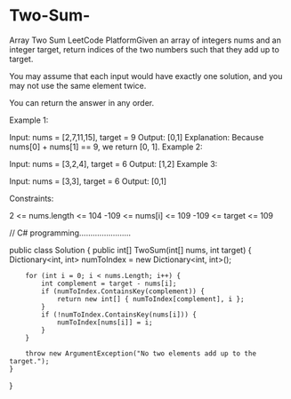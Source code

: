 # Two-Sum-
Array Two Sum LeetCode PlatformGiven an array of integers nums and an integer target, return indices of the two numbers such that they add up to target.

You may assume that each input would have exactly one solution, and you may not use the same element twice.

You can return the answer in any order.

 

Example 1:

Input: nums = [2,7,11,15], target = 9
Output: [0,1]
Explanation: Because nums[0] + nums[1] == 9, we return [0, 1].
Example 2:

Input: nums = [3,2,4], target = 6
Output: [1,2]
Example 3:

Input: nums = [3,3], target = 6
Output: [0,1]
 

Constraints:

2 <= nums.length <= 104
-109 <= nums[i] <= 109
-109 <= target <= 109



// C# programming.......................

public class Solution {
    public int[] TwoSum(int[] nums, int target) {
        Dictionary<int, int> numToIndex = new Dictionary<int, int>();

        for (int i = 0; i < nums.Length; i++) {
            int complement = target - nums[i];
            if (numToIndex.ContainsKey(complement)) {
                return new int[] { numToIndex[complement], i };
            }
            if (!numToIndex.ContainsKey(nums[i])) {
                numToIndex[nums[i]] = i;
            }
        }

        throw new ArgumentException("No two elements add up to the target.");
    }
}
